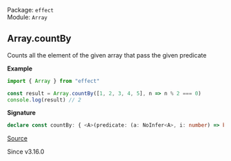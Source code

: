 Package: `effect`<br />
Module: `Array`<br />

## Array.countBy

Counts all the element of the given array that pass the given predicate

**Example**

```ts
import { Array } from "effect"

const result = Array.countBy([1, 2, 3, 4, 5], n => n % 2 === 0)
console.log(result) // 2
```

**Signature**

```ts
declare const countBy: { <A>(predicate: (a: NoInfer<A>, i: number) => boolean): (self: Iterable<A>) => number; <A>(self: Iterable<A>, predicate: (a: A, i: number) => boolean): number; }
```

[Source](https://github.com/Effect-TS/effect/tree/main/packages/effect/src/Array.ts#L1171)

Since v3.16.0